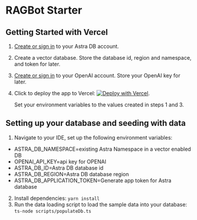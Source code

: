 # RAGBot Starter

## Getting Started with Vercel

1. [Create or sign in](https://astra.datastax.com/register) to your Astra DB account.
2. Create a vector database. Store the database id, region and namespace, and token for later.
3. [Create or sign in](https://platform.openai.com/) to your OpenAI account. Store your OpenAI key for later.
4. Click to deploy the app to Vercel: [![Deploy with Vercel](https://vercel.com/button)](https://vercel.com/new/clone?repository-url=https://github.com/datastax/astra-db-ts-chatbot-starter&env=ASTRA_DB_NAMESPACE,OPENAI_API_KEY,ASTRA_DB_ID,ASTRA_DB_REGION,ASTRA_DB_APPLICATION_TOKEN).
  
   Set your environment variables to the values created in steps 1 and 3.

## Setting up your database and seeding with data
1. Navigate to your IDE, set up the following environment variables:

- ASTRA_DB_NAMESPACE=existing Astra Namespace in a vector enabled DB
- OPENAI_API_KEY=api key for OPENAI
- ASTRA_DB_ID=Astra DB database id
- ASTRA_DB_REGION=Astra DB database region
- ASTRA_DB_APPLICATION_TOKEN=Generate app token for Astra database
2. Install dependencies: `yarn install`
3. Run the data loading script to load the sample data into your database: `ts-node scripts/populateDb.ts`
